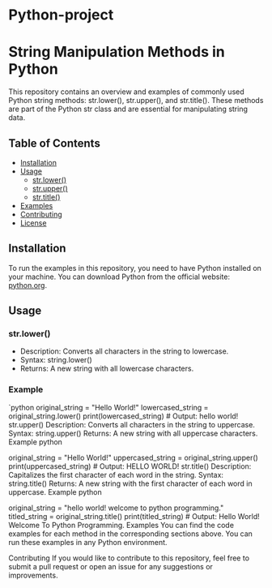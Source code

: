 # Python-project


# String Manipulation Methods in Python

This repository contains an overview and examples of commonly used Python string methods: str.lower(), str.upper(), and str.title(). These methods are part of the Python str class and are essential for manipulating string data.

## Table of Contents
- [Installation](#installation)
- [Usage](#usage)
  - [str.lower()](#strlower)
  - [str.upper()](#strupper)
  - [str.title()](#strtitle)
- [Examples](#examples)
- [Contributing](#contributing)
- [License](#license)

## Installation

To run the examples in this repository, you need to have Python installed on your machine. You can download Python from the official website: [python.org](https://www.python.org/downloads/).

## Usage

### str.lower()

- Description: Converts all characters in the string to lowercase.
- Syntax: string.lower()
- Returns: A new string with all lowercase characters.

### Example
`python
original_string = "Hello World!"
lowercased_string = original_string.lower()
print(lowercased_string)  # Output: hello world!
str.upper()
Description: Converts all characters in the string to uppercase.
Syntax: string.upper()
Returns: A new string with all uppercase characters.
Example
python




original_string = "Hello World!"
uppercased_string = original_string.upper()
print(uppercased_string)  # Output: HELLO WORLD!
str.title()
Description: Capitalizes the first character of each word in the string.
Syntax: string.title()
Returns: A new string with the first character of each word in uppercase.
Example
python


original_string = "hello world! welcome to python programming."
titled_string = original_string.title()
print(titled_string)  # Output: Hello World! Welcome To Python Programming.
Examples
You can find the code examples for each method in the corresponding sections above. You can run these examples in any Python environment.

Contributing
If you would like to contribute to this repository, feel free to submit a pull request or open an issue for any suggestions or improvements.
